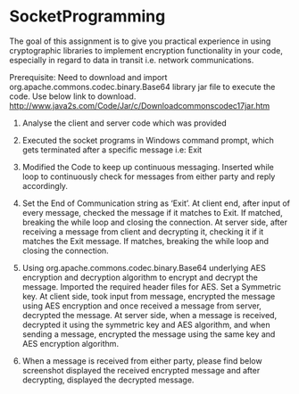 # SocketProgramming
The goal of this assignment is to give you practical experience in using cryptographic libraries to implement encryption functionality in your code, especially in regard to data in transit i.e. network communications.

Prerequisite: Need to download and import org.apache.commons.codec.binary.Base64 library jar file to execute the code. Use below link to download.
http://www.java2s.com/Code/Jar/c/Downloadcommonscodec17jar.htm

1.	Analyse the client and server code which was provided

2.	Executed the socket programs in Windows command prompt, which gets terminated after a specific message i.e: Exit

3.	Modified the Code to keep up continuous messaging. Inserted while loop to continuously check for messages from either party and reply accordingly.

4.	Set the End of Communication string as ‘Exit’. At client end, after input of every message, checked the message if it matches to Exit. If matched, breaking the while loop and closing the connection. At server side, after receiving a message from client and decrypting it, checking it if it matches the Exit message. If matches, breaking the while loop and closing the connection.

5.	 Using org.apache.commons.codec.binary.Base64 underlying AES encryption and decryption algorithm to encrypt and decrypt the message. Imported the required header files for AES. Set a Symmetric key. At client side, took input from message, encrypted the message using AES encryption and once received a message from server, decrypted the message. At server side, when a message is received, decrypted it using the symmetric key and AES algorithm, and when sending a message, encrypted the message using the same key and AES encryption algorithm.

6.	When a message is received from either party, please find below screenshot displayed the received encrypted message and after decrypting, displayed the decrypted message.
